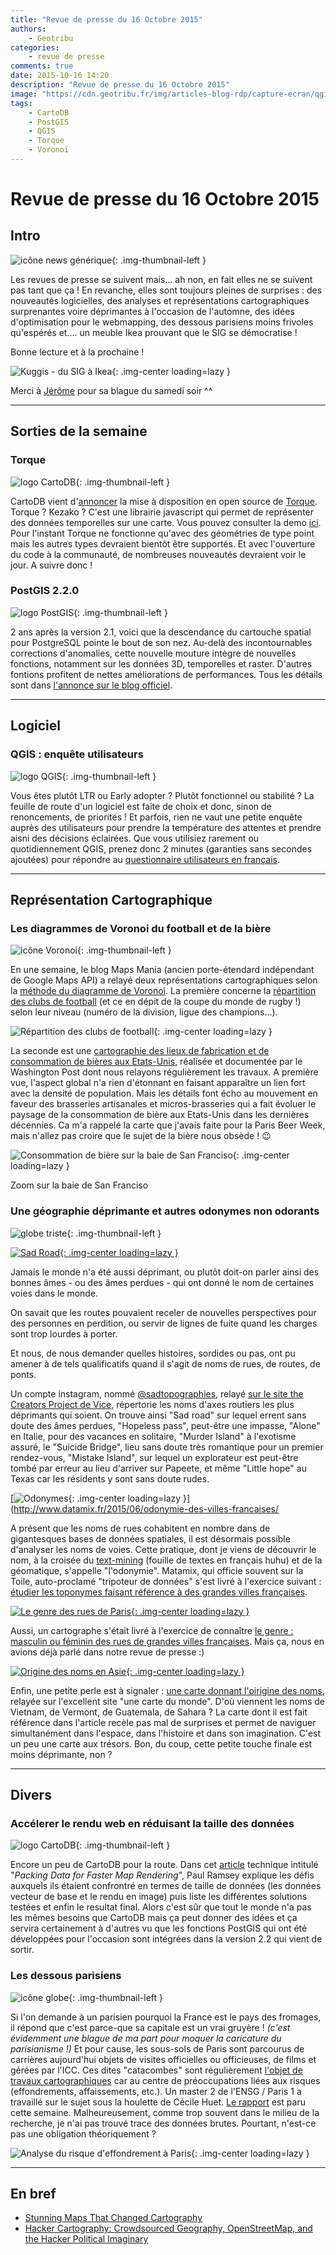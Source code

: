 ```yaml
---
title: "Revue de presse du 16 Octobre 2015"
authors:
    - Geotribu
categories:
    - revue de presse
comments: true
date: 2015-10-16 14:20
description: "Revue de presse du 16 Octobre 2015"
image: "https://cdn.geotribu.fr/img/articles-blog-rdp/capture-ecran/qgis2web_plugin.png"
tags:
    - CartoDB
    - PostGIS
    - QGIS
    - Torque
    - Voronoï
---
```


# Revue de presse du 16 Octobre 2015

## Intro

![icône news générique](https://cdn.geotribu.fr/img/internal/icons-rdp-news/news.png "News"){: .img-thumbnail-left }

Les revues de presse se suivent mais... ah non, en fait elles ne se suivent pas tant que ça ! En revanche, elles sont toujours pleines de surprises : des nouveautés logicielles, des analyses et représentations cartographiques surprenantes voire déprimantes à l'occasion de l'automne, des idées d'optimisation pour le webmapping, des dessous parisiens moins frivoles qu'espérés et.... un meuble Ikea prouvant que le SIG se démocratise !

Bonne lecture et à la prochaine !

![Kuggis - du SIG à Ikea](https://cdn.geotribu.fr/img/articles-blog-rdp/divers/kuggis.jpg "Kuggis - du SIG à Ikea"){: .img-center loading=lazy }

Merci à [Jérôme](https://twitter.com/jdesboeufs) pour sa blague du samedi soir ^^

----

## Sorties de la semaine

### Torque

![logo CartoDB](https://cdn.geotribu.fr/img/logos-icones/entreprises_association/cartodb.png "logo CartoDB"){: .img-thumbnail-left }

CartoDB vient d'[annoncer](http://blog.cartodb.com/torque-public/) la mise à disposition en open source de [Torque](https://github.com/CartoDB/torque). Torque ? Kezako ? C'est une librairie javascript qui permet de représenter des données temporelles sur une carte. Vous pouvez consulter la demo [ici](http://cartodb.github.io/torque/). Pour l'instant Torque ne fonctionne qu'avec des géométries de type point mais les autres types devraient bientôt être supportés. Et avec l'ouverture du code à la communauté, de nombreuses nouveautés devraient voir le jour. A suivre donc !

### PostGIS 2.2.0

![logo PostGIS](https://cdn.geotribu.fr/img/logos-icones/logiciels_librairies/postgis.png "logo PostGIS"){: .img-thumbnail-left }

2 ans après la version 2.1, voici que la descendance du cartouche spatial pour PostgreSQL pointe le bout de son nez. Au-delà des incontournables corrections d'anomalies, cette nouvelle mouture intègre de nouvelles fonctions, notamment sur les données 3D, temporelles et raster. D'autres fontions profitent de nettes améliorations de performances. Tous les détails sont dans [l'annonce sur le blog officiel](http://postgis.net/2015/10/07/postgis-2.2.0).

----

## Logiciel

### QGIS : enquête utilisateurs

![logo QGIS](https://cdn.geotribu.fr/img/logos-icones/logiciels_librairies/qgis.png "logo QGIS"){: .img-thumbnail-left }

Vous êtes plutôt LTR ou Early adopter ? Plutôt fonctionnel ou stabilité ? La feuille de route d'un logiciel est faite de choix et donc, sinon de renoncements, de priorités ! Et parfois, rien ne vaut une petite enquête auprès des utilisateurs pour prendre la température des attentes et prendre aisni des décisions éclairées. Que vous utilisiez rarement ou quotidiennement QGIS, prenez donc 2 minutes (garanties sans secondes ajoutées) pour répondre au [questionnaire utilisateurs en français](http://blog.qgis.org/2015/10/15/take-the-qgis-user-survey-in-french/).

----

## Représentation Cartographique

### Les diagrammes de Voronoi du football et de la bière

![icône Voronoi](https://cdn.geotribu.fr/img/logos-icones/divers/voronoi.png "icône Voronoi"){: .img-thumbnail-left }

En une semaine, le blog Maps Mania (ancien porte-étendard indépendant de Google Maps API) a relayé deux représentations cartographiques selon la [méthode du diagramme de Voronoi](https://fr.wikipedia.org/wiki/Diagramme_de_Vorono%C3%AF). La première concerne la [répartition des clubs de football](http://googlemapsmania.blogspot.fr/2015/10/the-worldwide-voronoi-football-map.html) (et ce en dépit de la coupe du monde de rugby !) selon leur niveau (numéro de la division, ligue des champions...).

![Répartition des clubs de football](https://cdn.geotribu.fr/img/articles-blog-rdp/capture-ecran/voronoiMap_football.PNG "Répartition des clubs de football"){: .img-center loading=lazy }

La seconde est une [cartographie des lieux de fabrication et de consommation de bières aux Etats-Unis](http://googlemapsmania.blogspot.fr/2015/10/the-beer-voronoi-map.html), réalisée et documentée par le Washington Post dont nous relayons régulièrement les travaux. A première vue, l'aspect global n'a rien d'étonnant en faisant apparaître un lien fort avec la densité de population. Mais les détails font écho au mouvement en faveur des brasseries artisanales et micros-brasseries qui a fait évoluer le paysage de la consommation de bière aux Etats-Unis dans les dernières décennies. Ca m'a rappelé la carte que j'avais faite pour la Paris Beer Week, mais n'allez pas croire que le sujet de la bière nous obsède ! :wink:

![Consommation de bière sur la baie de San Franciso](https://cdn.geotribu.fr/img/articles-blog-rdp/capture-ecran/voronoiMap_USbeers_SanFrancisco.png "Consommation de bière sur la baie de San Franciso"){: .img-center loading=lazy }

Zoom sur la baie de San Franciso

### Une géographie déprimante et autres odonymes non odorants

![globe triste](https://cdn.geotribu.fr/img/logos-icones/triste.png "globe triste"){: .img-thumbnail-left }

[![Sad Road](https://cdn.geotribu.fr/img/vice_sad_road.jpg "Sad Road"){: .img-center loading=lazy }](https://thecreatorsproject.vice.com/fr/blog/a-tour-of-the-most-depressingly-named-places-in-the-world)

Jamais le monde n'a été aussi déprimant, ou plutôt doit-on parler ainsi des bonnes âmes - ou des âmes perdues - qui ont donné le nom de certaines voies dans le monde.

On savait que les routes pouvaient receler de nouvelles perspectives pour des personnes en perdition, ou servir de lignes de fuite quand les charges sont trop lourdes à porter.

Et nous, de nous demander quelles histoires, sordides ou pas, ont pu amener à de tels qualificatifs quand il s'agit de noms de rues, de routes, de ponts.

Un compte instagram, nommé [@sadtopographies](http://instagram.com/sadtopographies/), relayé [sur le site the Creators Project de Vice](http://thecreatorsproject.vice.com/fr/blog/a-tour-of-the-most-depressingly-named-places-in-the-world), répertorie les noms d'axes routiers les plus déprimants qui soient. On trouve ainsi "Sad road" sur lequel errent sans doute des âmes perdues, "Hopeless pass", peut-être une impasse, "Alone" en Italie, pour des vacances en solitaire, "Murder Island" à l'exotisme assuré, le "Suicide Bridge", lieu sans doute très romantique pour un premier rendez-vous, "Mistake Island", sur lequel un explorateur est peut-être tombé par erreur au lieu d'arriver sur Papeete, et même "Little hope" au Texas car les résidents y sont sans doute rudes.

[![Odonymes](https://cdn.geotribu.fr/img/articles-blog-rdp/divers/odonymes.png "Odonymes"){: .img-center loading=lazy }](<http://www.datamix.fr/2015/06/odonymie-des-villes-francaises/>

A présent que les noms de rues cohabitent en nombre dans de gigantesques bases de données spatiales, il est désormais possible d'analyser les noms de voies. Cette pratique, dont je viens de découvrir le nom, à la croisée du [text-mining](https://fr.wikipedia.org/wiki/Fouille_de_textes) (fouille de textes en français huhu) et de la géomatique, s'appelle "l'odonymie". Matamix, qui officie souvent sur la Toile, auto-proclamé "tripoteur de données" s'est livré à l'exercice suivant : [étudier les toponymes faisant référence à des grandes villes françaises](http://www.datamix.fr/2015/06/odonymie-des-villes-francaises/).

[![Le genre des rues de Paris](https://cdn.geotribu.fr/img/articles-blog-rdp/divers/genre_paris.png "Le genre des rues de Paris"){: .img-center loading=lazy }](http://rue89.nouvelobs.com/rue69/2014/12/17/genre-noms-rues-sans-surprise-ville-est-bleue-256610)

Aussi, un cartographe s'était livré à l'exercice de connaître [le genre : masculin ou féminin des rues de grandes villes françaises](http://rue89.nouvelobs.com/rue69/2014/12/17/genre-noms-rues-sans-surprise-ville-est-bleue-256610). Mais ça, nous en avions déjà parlé dans notre revue de presse :)

[![Origine des noms en Asie](https://cdn.geotribu.fr/img/articles-blog-rdp/divers/asie-vrai-noms.jpg "Origine des noms en Asie"){: .img-center loading=lazy }](http://www.unecartedumonde.fr/2012/05/la-carte-du-monde-des-vrais-noms/)

Enfin, une petite perle est à signaler : [une carte donnant l'oirigine des noms](http://www.unecartedumonde.fr/2012/05/la-carte-du-monde-des-vrais-noms/), relayée sur l'excellent site "une carte du monde". D'où viennent les noms de Vietnam, de Vermont, de Guatemala, de Sahara ? La carte dont il est fait référence dans l'article recèle pas mal de surprises et permet de naviguer simultanément dans l'espace, dans l'histoire et dans son imagination. C'est un peu une carte aux trésors. Bon, du coup, cette petite touche finale est moins déprimante, non ?

----

## Divers

### Accélerer le rendu web en réduisant la taille des données

![logo CartoDB](https://cdn.geotribu.fr/img/logos-icones/entreprises_association/cartodb.png "logo CartoDB"){: .img-thumbnail-left }

Encore un peu de CartoDB pour la route. Dans cet [article](http://blog.cartodb.com/smaller-faster/) technique intitulé "*Packing Data for Faster Map Rendering*", Paul Ramsey explique les défis auxquels ils étaient confrontré en termes de taille de données (les données vecteur de base et le rendu en image) puis liste les différentes solutions testées et enfin le resultat final. Alors c'est sûr que tout le monde n'a pas les mêmes besoins que CartoDB mais ça peut donner des idées et ça servira certainement à d'autres vu que les fonctions PostGIS qui ont été développées pour l'occasion sont intégrées dans la version 2.2 qui vient de sortir.

### Les dessous parisiens

![icône globe](https://cdn.geotribu.fr/img/internal/icons-rdp-news/world.png "icône globe"){: .img-thumbnail-left }

Si l'on demande à un parisien pourquoi la France est le pays des fromages, il répond que c'est parce-que sa capitale est un vrai gruyère ! *(c'est évidemment une blague de ma part pour moquer la caricature du parisianisme !)* Et pour cause, les sous-sols de Paris sont parcourus de carrières aujourd'hui objets de visites officielles ou officieuses, de films et gérées par l'ICC. Ces dites "catacombes" sont régulièrement [l'objet de travaux cartographiques](http://www.explographies.com/) car au centre de préoccupations liées aux risques (effondrements, affaissements, etc.). Un master 2 de l'ENSG / Paris 1 a travaillé sur le sujet sous la houlette de Cécile Huet. [Le rapport](http://www.ensg.eu/Cartographie-sous-Paris) est paru cette semaine. Malheureusement, comme trop souvent dans le milieu de la recherche, je n'ai pas trouvé trace des données brutes. Pourtant, n'est-ce pas une obligation théoriquement ?

![Analyse du risque d'effondrement à Paris](https://cdn.geotribu.fr/img/articles-blog-rdp/divers/SouSolParis.png "Analyse du risque d'effondrement à Paris"){: .img-center loading=lazy }

----

## En bref

- [Stunning Maps That Changed Cartography](http://www.wired.com/2015/10/8-stunning-maps-changed-cartography/)
- [Hacker Cartography: Crowdsourced Geography, OpenStreetMap, and the Hacker Political Imaginary](http://acme-journal.org/index.php/acme/article/view/1237)
